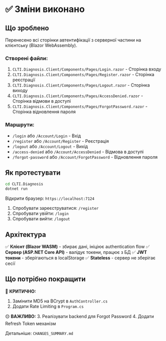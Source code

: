 # ✅ Зміни виконано

## Що зроблено

Перенесено всі сторінки автентифікації з серверної частини на клієнтську (Blazor WebAssembly).

### Створені файли:

1. `CLTI.Diagnosis.Client/Components/Pages/Login.razor` - Сторінка входу
2. `CLTI.Diagnosis.Client/Components/Pages/Register.razor` - Сторінка реєстрації
3. `CLTI.Diagnosis.Client/Components/Pages/Logout.razor` - Сторінка виходу
4. `CLTI.Diagnosis.Client/Components/Pages/AccessDenied.razor` - Сторінка відмови в доступі
5. `CLTI.Diagnosis.Client/Components/Pages/ForgotPassword.razor` - Сторінка відновлення пароля

### Маршрути:

- `/login` або `/Account/Login` - Вхід
- `/register` або `/Account/Register` - Реєстрація
- `/logout` або `/Account/Logout` - Вихід
- `/access-denied` або `/Account/AccessDenied` - Відмова в доступі
- `/forgot-password` або `/Account/ForgotPassword` - Відновлення пароля

## Як протестувати

```bash
cd CLTI.Diagnosis
dotnet run
```

Відкрити браузер: `https://localhost:7124`

1. Спробувати зареєструватися: `/register`
2. Спробувати увійти: `/login`
3. Спробувати вийти: `/logout`

## Архітектура

✅ **Клієнт (Blazor WASM)** - збирає дані, ініціює authentication flow
✅ **Сервер (ASP.NET Core API)** - валідує токени, працює з БД
✅ **JWT токени** - зберігаються в localStorage
✅ **Stateless** - сервер не зберігає сесії

## Що потрібно покращити

🔴 **КРИТИЧНО:**
1. Замінити MD5 на BCrypt в `AuthController.cs`
2. Додати Rate Limiting в `Program.cs`

🟡 **ВАЖЛИВО:**
3. Реалізувати backend для Forgot Password
4. Додати Refresh Token механізм

Детальніше: `CHANGES_SUMMARY.md`
